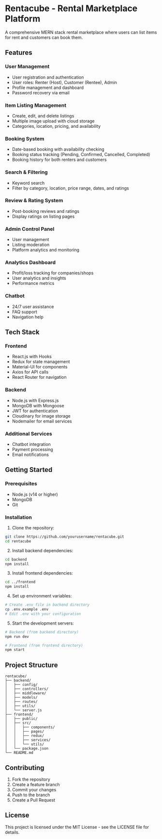 # Rentacube - Rental Marketplace Platform

A comprehensive MERN stack rental marketplace where users can list items for rent and customers can book them.

## Features

### User Management
- User registration and authentication
- User roles: Renter (Host), Customer (Rentee), Admin
- Profile management and dashboard
- Password recovery via email

### Item Listing Management
- Create, edit, and delete listings
- Multiple image upload with cloud storage
- Categories, location, pricing, and availability

### Booking System
- Date-based booking with availability checking
- Booking status tracking (Pending, Confirmed, Cancelled, Completed)
- Booking history for both renters and customers

### Search & Filtering 
- Keyword search
- Filter by category, location, price range, dates, and ratings

### Review & Rating System
- Post-booking reviews and ratings
- Display ratings on listing pages

### Admin Control Panel
- User management
- Listing moderation
- Platform analytics and monitoring

### Analytics Dashboard
- Profit/loss tracking for companies/shops
- User analytics and insights
- Performance metrics

### Chatbot
- 24/7 user assistance
- FAQ support
- Navigation help

## Tech Stack

### Frontend
- React.js with Hooks
- Redux for state management
- Material-UI for components
- Axios for API calls
- React Router for navigation

### Backend
- Node.js with Express.js
- MongoDB with Mongoose
- JWT for authentication
- Cloudinary for image storage
- Nodemailer for email services

### Additional Services
- Chatbot integration
- Payment processing
- Email notifications

## Getting Started

### Prerequisites
- Node.js (v14 or higher)
- MongoDB
- Git

### Installation

1. Clone the repository:
```bash
git clone https://github.com/yourusername/rentacube.git
cd rentacube
```

2. Install backend dependencies:
```bash
cd backend
npm install
```

3. Install frontend dependencies:
```bash
cd ../frontend
npm install
```

4. Set up environment variables:
```bash
# Create .env file in backend directory
cp .env.example .env
# Edit .env with your configuration
```

5. Start the development servers:
```bash
# Backend (from backend directory)
npm run dev

# Frontend (from frontend directory)
npm start
```

## Project Structure

```
rentacube/
├── backend/
│   ├── config/
│   ├── controllers/
│   ├── middleware/
│   ├── models/
│   ├── routes/
│   ├── utils/
│   └── server.js
├── frontend/
│   ├── public/
│   ├── src/
│   │   ├── components/
│   │   ├── pages/
│   │   ├── redux/
│   │   ├── services/
│   │   └── utils/
│   └── package.json
└── README.md
```

## Contributing

1. Fork the repository
2. Create a feature branch
3. Commit your changes
4. Push to the branch
5. Create a Pull Request

## License

This project is licensed under the MIT License - see the LICENSE file for details.
